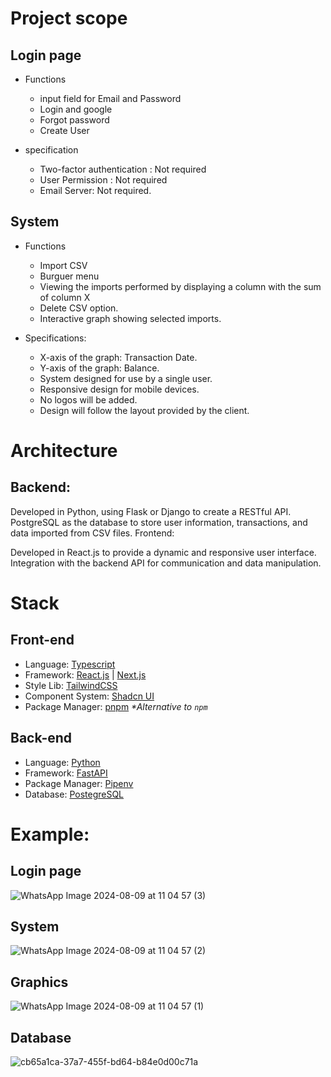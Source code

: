 # Project scope

## Login page
  - Functions
    - input field for Email and Password
    - Login and google
    - Forgot password
    - Create User

  - specification
    - Two-factor authentication : Not required 
    - User Permission : Not required 
    - Email Server: Not required.
   
## System
  - Functions
    - Import CSV
    - Burguer menu
    - Viewing the imports performed by displaying a column with the sum of column X
    - Delete CSV option.
    - Interactive graph showing selected imports.

  - Specifications:
    -  X-axis of the graph: Transaction Date.
    -  Y-axis of the graph: Balance.
    - System designed for use by a single user.
    - Responsive design for mobile devices.
    - No logos will be added.
    - Design will follow the layout provided by the client.

# Architecture

## Backend:

Developed in Python, using Flask or Django to create a RESTful API.
PostgreSQL as the database to store user information, transactions, and data imported from CSV files.
Frontend:

Developed in React.js to provide a dynamic and responsive user interface.
Integration with the backend API for communication and data manipulation.

# Stack

## Front-end
- Language: [Typescript](https://www.typescriptlang.org/)
- Framework: [React.js](https://react.dev/) | [Next.js](https://nextjs.org/)
- Style Lib: [TailwindCSS](https://tailwindcss.com/)
- Component System: [Shadcn UI](https://ui.shadcn.com/)
- Package Manager: [pnpm](https://pnpm.io/pt/) _*Alternative to `npm`_

## Back-end
- Language: [Python](https://www.python.org/)
- Framework: [FastAPI](https://fastapi.tiangolo.com/)
- Package Manager: [Pipenv](https://pipenv.pypa.io/)
- Database: [PostegreSQL](https://www.postgresql.org/)





# Example:

## Login page
![WhatsApp Image 2024-08-09 at 11 04 57 (3)](https://github.com/user-attachments/assets/52aa0edb-5b14-44d6-8439-3aea447f31a6)

## System
  ![WhatsApp Image 2024-08-09 at 11 04 57 (2)](https://github.com/user-attachments/assets/8b22e524-79c4-4b99-bb9d-ebe896f2173c)
  
## Graphics
  ![WhatsApp Image 2024-08-09 at 11 04 57 (1)](https://github.com/user-attachments/assets/4fde5da7-9a61-496e-8350-f39a605c5af4)

## Database 
![cb65a1ca-37a7-455f-bd64-b84e0d00c71a](https://github.com/user-attachments/assets/0cb9e71d-346d-40c3-9b03-1bf22509e340)

